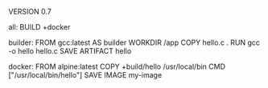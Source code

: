 VERSION 0.7

all:
  BUILD +docker

builder:
  FROM gcc:latest AS builder
  WORKDIR /app
  COPY hello.c .
  RUN gcc -o hello hello.c
  SAVE ARTIFACT hello

docker:
  FROM alpine:latest
  COPY +build/hello /usr/local/bin
  CMD ["/usr/local/bin/hello"]
  SAVE IMAGE my-image